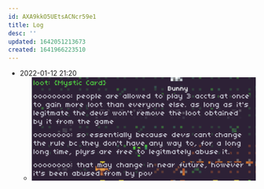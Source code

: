 ```yaml
---
id: AXA9kkO5UEtsACNcr59e1
title: Log
desc: ''
updated: 1642051213673
created: 1641966223510
---
```


- 2022-01-12 21:20
  - ![](/assets/images/2022-01-12-21-20-11.png)

